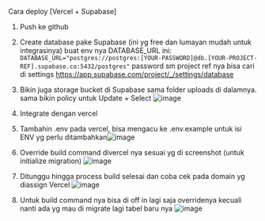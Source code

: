Cara deploy [Vercel + Supabase]
1. Push ke github

2. Create database pake Supabase (ini yg free dan lumayan mudah untuk integrasinya)
buat env nya DATABASE_URL ini: `DATABASE_URL="postgres://postgres:[YOUR-PASSWORD]@db.[YOUR-PROJECT-REF].supabase.co:5432/postgres"`
password sm project ref nya bisa cari di settings https://app.supabase.com/project/_/settings/database

3. Bikin juga storage bucket di Supabase sama folder uploads di dalamnya. sama bikin policy untuk Update + Select ![image](https://user-images.githubusercontent.com/31380193/230716577-4f8ce8c2-21d6-45b9-b40b-b1968b5266e2.png)

4. Integrate dengan vercel

5. Tambahin .env pada vercel, bisa mengacu ke .env.example untuk isi ENV yg perlu ditambahkan![image](https://user-images.githubusercontent.com/31380193/230716659-703c9da5-5303-4f71-8d85-864036207051.png)

6. Override build command divercel nya sesuai yg di screenshot (untuk initialize migration) ![image](https://user-images.githubusercontent.com/31380193/230716583-ebf3039c-9189-4ce2-81d9-5c7d4ed6522a.png)

7. Ditunggu hingga process build selesai dan coba cek pada domain yg diassign Vercel
![image](https://user-images.githubusercontent.com/31380193/230716757-310d243d-3048-4329-a7e2-6938163c8396.png)

8. Untuk build command nya bisa di off in lagi saja overridenya kecuali nanti ada yg mau di migrate lagi tabel baru nya
![image](https://user-images.githubusercontent.com/31380193/230716802-2916400e-a4b0-49ed-bd00-29a43283d5c5.png)
